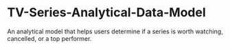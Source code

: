 # TV-Series-Analytical-Data-Model
An analytical model that helps users determine if a series is worth watching, cancelled, or a top performer.
